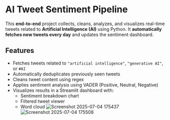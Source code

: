 # AI Tweet Sentiment Pipeline

This **end-to-end** project collects, cleans, analyzes, and visualizes real-time tweets related to **Artificial Intelligence (AI)** using Python. It **automatically fetches new tweets every day** and updates the sentiment dashboard.

## Features

- Fetches tweets related to `"artificial intelligence"`, `"generative AI"`, or `#AI`
- Automatically deduplicates previously seen tweets
- Cleans tweet content using regex
- Applies sentiment analysis using VADER (Positive, Neutral, Negative)
- Visualizes results in a Streamlit dashboard with:
  - Sentiment breakdown chart
  - Filtered tweet viewer
  - Word cloud
![Screenshot 2025-07-04 175437](https://github.com/user-attachments/assets/1ed1889b-9bf1-4a81-bfea-025a32fb69e4)
![Screenshot 2025-07-04 175508](https://github.com/user-attachments/assets/e9230b22-296f-40cb-aa9f-cb908eb25c64)
